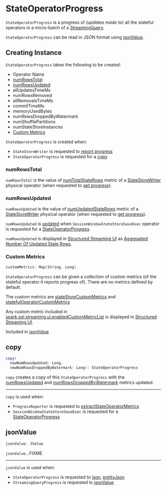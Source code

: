 # StateOperatorProgress

`StateOperatorProgress` is a progress of (_updates made to_) all the stateful operators in a micro-batch of a [StreamingQuery](../StreamingQuery.md).

`StateOperatorProgress` can be read in JSON format using [jsonValue](#jsonValue).

## Creating Instance

`StateOperatorProgress` takes the following to be created:

* <span id="operatorName"> Operator Name
* [numRowsTotal](#numRowsTotal)
* [numRowsUpdated](#numRowsUpdated)
* <span id="allUpdatesTimeMs"> allUpdatesTimeMs
* <span id="numRowsRemoved"> numRowsRemoved
* <span id="allRemovalsTimeMs"> allRemovalsTimeMs
* <span id="commitTimeMs"> commitTimeMs
* <span id="memoryUsedBytes"> memoryUsedBytes
* <span id="numRowsDroppedByWatermark"> numRowsDroppedByWatermark
* <span id="numShufflePartitions"> numShufflePartitions
* <span id="numStateStoreInstances"> numStateStoreInstances
* [Custom Metrics](#customMetrics)

`StateOperatorProgress` is created when:

* `StateStoreWriter` is requested to [report progress](../physical-operators/StateStoreWriter.md#getProgress)
* `StateOperatorProgress` is requested for a [copy](#copy)

### <span id="numRowsTotal"> numRowsTotal

`numRowsTotal` is the value of [numTotalStateRows](../physical-operators/StateStoreWriter.md#numTotalStateRows) metric of a [StateStoreWriter](../physical-operators/StateStoreWriter.md) physical operator (when requested to [get progress](../physical-operators/StateStoreWriter.md#getProgress)).

### <span id="numRowsUpdated"> numRowsUpdated

`numRowsUpdated` is the value of [numUpdatedStateRows](../physical-operators/StateStoreWriter.md#numUpdatedStateRows) metric of a [StateStoreWriter](../physical-operators/StateStoreWriter.md) physical operator (when requested to [get progress](../physical-operators/StateStoreWriter.md#getProgress)).

`numRowsUpdated` is [updated](#copy) when `SessionWindowStateStoreSaveExec` operator is requested for a [StateOperatorProgress](../physical-operators/SessionWindowStateStoreSaveExec.md#getProgress).

`numRowsUpdated` is displayed in [Structured Streaming UI](../webui/index.md) as [Aggregated Number Of Updated State Rows](../webui/StreamingQueryStatisticsPage.md#aggregated-number-of-updated-state-rows).

### <span id="customMetrics"> Custom Metrics

```scala
customMetrics: Map[String, Long]
```

`StateOperatorProgress` can be given a collection of custom metrics (of the stateful operator it reports progress of). There are no metrics defined by default.

The custom metrics are [stateStoreCustomMetrics](../physical-operators/StateStoreWriter.md#stateStoreCustomMetrics) and [statefulOperatorCustomMetrics](../physical-operators/StateStoreWriter.md#statefulOperatorCustomMetrics)

Any custom metric included in [spark.sql.streaming.ui.enabledCustomMetricList](../configuration-properties.md#spark.sql.streaming.ui.enabledCustomMetricList) is displayed in [Structured Streaming UI](../webui/StreamingQueryStatisticsPage.md#generateAggregatedCustomMetrics).

Included in [jsonValue](#jsonValue)

## <span id="copy"> copy

```scala
copy(
  newNumRowsUpdated: Long,
  newNumRowsDroppedByWatermark: Long): StateOperatorProgress
```

`copy` creates a copy of this `StateOperatorProgress` with the [numRowsUpdated](#numRowsUpdated) and [numRowsDroppedByWatermark](#numRowsDroppedByWatermark) metrics updated.

---

`copy` is used when:

* `ProgressReporter` is requested to [extractStateOperatorMetrics](../ProgressReporter.md#extractStateOperatorMetrics)
* `SessionWindowStateStoreSaveExec` is requested for a [StateOperatorProgress](../physical-operators/SessionWindowStateStoreSaveExec.md#extractStateOperatorMetrics)

## <span id="jsonValue"> jsonValue

```scala
jsonValue: JValue
```

`jsonValue`...FIXME

---

`jsonValue` is used when:

* `StateOperatorProgress` is requested to [json](#json), [prettyJson](#prettyJson)
* `StreamingQueryProgress` is requested to [jsonValue](StreamingQueryProgress.md#jsonValue)

